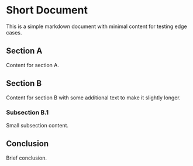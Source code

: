 # Short Document

This is a simple markdown document with minimal content for testing edge cases.

## Section A

Content for section A.

## Section B

Content for section B with some additional text to make it slightly longer.

### Subsection B.1

Small subsection content.

## Conclusion

Brief conclusion.